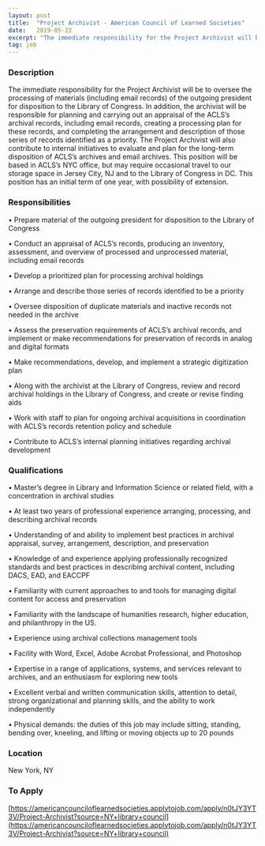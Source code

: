 ```yaml
---
layout: post
title:  "Project Archivist - American Council of Learned Societies"
date:   2019-05-22
excerpt: "The immediate responsibility for the Project Archivist will be to oversee the processing of materials (including email records) of the outgoing president for disposition to the Library of Congress. In addition, the archivist will be responsible for planning and carrying out an appraisal of the ACLS’s archival records, including email..."
tag: job
---
```


### Description   

The immediate responsibility for the Project Archivist will be to oversee the processing of materials (including email records) of the outgoing president for disposition to the Library of Congress. In addition, the archivist will be responsible for planning and carrying out an appraisal of the ACLS’s archival records, including email records, creating a processing plan for these records, and completing the arrangement and description of those series of records identified as a priority.   The Project Archivist will also contribute to internal initiatives to evaluate and plan for the long-term disposition of ACLS’s archives and email archives. This position will be based in ACLS’s NYC office, but may require occasional travel to our storage space in Jersey City, NJ and to the Library of Congress in DC. This position has an initial term of one year, with possibility of extension.



### Responsibilities   


• 	Prepare material of the outgoing president for disposition to the Library of Congress

• 	Conduct an appraisal of ACLS’s records, producing an inventory, assessment, and overview of processed and unprocessed material, including email records

• 	Develop a prioritized plan for processing archival holdings

• 	Arrange and describe those series of records identified to be a priority 

• 	Oversee disposition of duplicate materials and inactive records not needed in the archive

• 	Assess the preservation requirements of ACLS’s archival records, and implement or make recommendations for preservation of records in analog and digital formats  

• 	Make recommendations, develop, and implement a strategic digitization plan

• 	Along with the archivist at the Library of Congress, review and record archival holdings in the Library of Congress, and create or revise finding aids

• 	Work with staff to plan for ongoing archival acquisitions in coordination with ACLS’s records retention policy and schedule 

• 	Contribute to ACLS’s internal planning initiatives regarding archival development



### Qualifications   


• 	Master’s degree in Library and Information Science or related field, with a concentration in archival studies   

• 	At least two years of professional experience arranging, processing, and describing archival records

• 	Understanding of and ability to implement best practices in archival appraisal, survey, arrangement, description, and preservation

• 	Knowledge of and experience applying professionally recognized standards and best practices in describing archival content, including DACS, EAD, and EACCPF

• 	Familiarity with current approaches to and tools for managing digital content for access and preservation

• 	Familiarity with the landscape of humanities research, higher education, and philanthropy in the US. 

• 	Experience using archival collections management tools

• 	Facility with Word, Excel, Adobe Acrobat Professional, and Photoshop

• 	Expertise in a range of applications, systems, and services relevant to archives, and an enthusiasm for exploring new tools

• 	Excellent verbal and written communication skills, attention to detail, strong organizational and planning skills, and the ability to work independently

• 	Physical demands:  the duties of this job may include sitting, standing, bending over, kneeling, and lifting or moving objects up to 20 pounds





### Location   

New York, NY




### To Apply   

[https://americancounciloflearnedsocieties.applytojob.com/apply/n0tJY3YT3V/Project-Archivist?source=NY+library+council](https://americancounciloflearnedsocieties.applytojob.com/apply/n0tJY3YT3V/Project-Archivist?source=NY+library+council)





